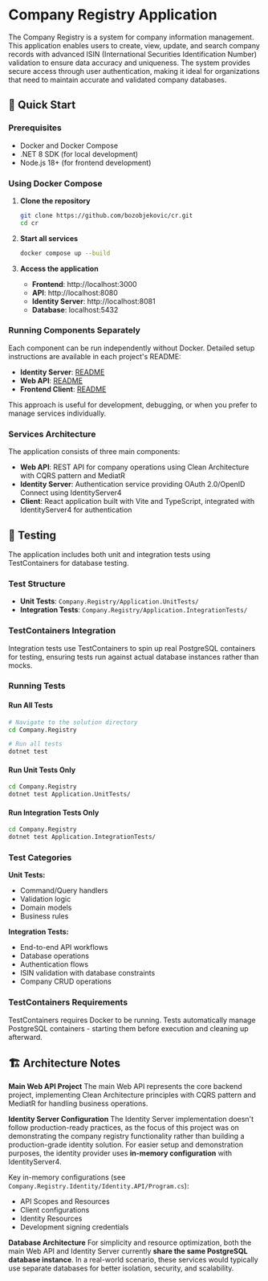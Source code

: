 # Company Registry Application

The Company Registry is a system for company information management. This application enables users to create, view, update, and search company records with advanced ISIN (International Securities Identification Number) validation to ensure data accuracy and uniqueness. The system provides secure access through user authentication, making it ideal for organizations that need to maintain accurate and validated company databases.

## 🚀 Quick Start

### Prerequisites

- Docker and Docker Compose
- .NET 8 SDK (for local development)
- Node.js 18+ (for frontend development)

### Using Docker Compose

1. **Clone the repository**

   ```bash
   git clone https://github.com/bozobjekovic/cr.git
   cd cr
   ```

2. **Start all services**

   ```bash
   docker compose up --build
   ```

3. **Access the application**
   - **Frontend**: http://localhost:3000
   - **API**: http://localhost:8080
   - **Identity Server**: http://localhost:8081
   - **Database**: localhost:5432

### Running Components Separately

Each component can be run independently without Docker. Detailed setup instructions are available in each project's README:

- **Identity Server**: [README](Company.Registry.Identity/README.md)
- **Web API**: [README](Company.Registry/README.md)
- **Frontend Client**: [README](Company.Registry.Client/README.md)

This approach is useful for development, debugging, or when you prefer to manage services individually.

### Services Architecture

The application consists of three main components:

- **Web API**: REST API for company operations using Clean Architecture with CQRS pattern and MediatR
- **Identity Server**: Authentication service providing OAuth 2.0/OpenID Connect using IdentityServer4
- **Client**: React application built with Vite and TypeScript, integrated with IdentityServer4 for authentication

## 🧪 Testing

The application includes both unit and integration tests using TestContainers for database testing.

### Test Structure

- **Unit Tests**: `Company.Registry/Application.UnitTests/`
- **Integration Tests**: `Company.Registry/Application.IntegrationTests/`

### TestContainers Integration

Integration tests use TestContainers to spin up real PostgreSQL containers for testing, ensuring tests run against actual database instances rather than mocks.

### Running Tests

#### Run All Tests

```bash
# Navigate to the solution directory
cd Company.Registry

# Run all tests
dotnet test
```

#### Run Unit Tests Only

```bash
cd Company.Registry
dotnet test Application.UnitTests/
```

#### Run Integration Tests Only

```bash
cd Company.Registry
dotnet test Application.IntegrationTests/
```

### Test Categories

**Unit Tests:**

- Command/Query handlers
- Validation logic
- Domain models
- Business rules

**Integration Tests:**

- End-to-end API workflows
- Database operations
- Authentication flows
- ISIN validation with database constraints
- Company CRUD operations

### TestContainers Requirements

TestContainers requires Docker to be running. Tests automatically manage PostgreSQL containers - starting them before execution and cleaning up afterward.

## 🏗️ Architecture Notes

**Main Web API Project**
The main Web API represents the core backend project, implementing Clean Architecture principles with CQRS pattern and MediatR for handling business operations.

**Identity Server Configuration**
The Identity Server implementation doesn't follow production-ready practices, as the focus of this project was on demonstrating the company registry functionality rather than building a production-grade identity solution. For easier setup and demonstration purposes, the identity provider uses **in-memory configuration** with IdentityServer4.

Key in-memory configurations (see `Company.Registry.Identity/Identity.API/Program.cs`):

- API Scopes and Resources
- Client configurations
- Identity Resources
- Development signing credentials

**Database Architecture**
For simplicity and resource optimization, both the main Web API and Identity Server currently **share the same PostgreSQL database instance**. In a real-world scenario, these services would typically use separate databases for better isolation, security, and scalability.
